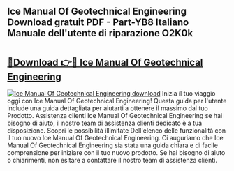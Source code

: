 ## Ice Manual Of Geotechnical Engineering Download gratuit PDF - Part-YB8 Italiano Manuale dell'utente di riparazione O2K0k

# <h2><a href="http://dfd41cp.blite.top/?on=Ice+Manual+Of+Geotechnical+Engineering">🔗Download 👉🔴 Ice Manual Of Geotechnical Engineering</a></h2>

[![Ice Manual Of Geotechnical Engineering download](https://i.imgur.com/lujVjoI.png)](http://dfd41cp.blite.top/?on=Ice+Manual+Of+Geotechnical+Engineering)
Inizia il tuo viaggio oggi con Ice Manual Of Geotechnical Engineering! Questa guida per l'utente include una guida dettagliata per aiutarti a ottenere il massimo dal tuo Prodotto. Assistenza clienti Ice Manual Of Geotechnical Engineering se hai bisogno di aiuto, il nostro team di assistenza clienti dedicato è a tua disposizione. Scopri le possibilità illimitate Dell'elenco delle funzionalità con il tuo nuovo Ice Manual Of Geotechnical Engineering. Ci auguriamo che Ice Manual Of Geotechnical Engineering sia stata una guida chiara e di facile comprensione per iniziare con il tuo nuovo prodotto. Se hai bisogno di aiuto o chiarimenti, non esitare a contattare il nostro team di assistenza clienti.
